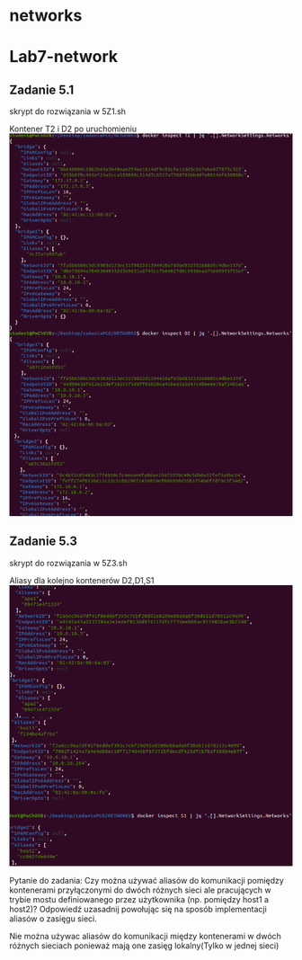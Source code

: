 # networks
# Lab7-network
 
Zadanie 5.1
-
skrypt do rozwiązania w 5Z1.sh

Kontener T2 i D2 po uruchomieniu
![obraz](./photo.png)

Zadanie 5.3
-
skrypt do rozwiązania w 5Z3.sh

Aliasy dla kolejno kontenerów D2,D1,S1
![obraz](./photo2.png)

Pytanie do zadania:
Czy można używać aliasów do komunikacji pomiędzy kontenerami przyłączonymi do dwóch
różnych sieci ale pracujących w trybie mostu definiowanego przez użytkownika (np. pomiędzy
host1 a host2)? Odpowiedź uzasadnij powołując się na sposób implementacji aliasów o zasięgu
sieci.

Nie można używac aliasów do komunikacji między kontenerami w dwóch różnych sieciach ponieważ mają one zasięg lokalny(Tylko w jednej sieci)
